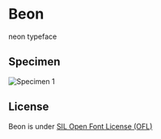 Beon
=============

neon typeface

## Specimen
![Specimen 1](https://raw.github.com/bsozoo/Beon/master/Sample.png)

## License
Beon is under [SIL Open Font License (OFL)](http://scripts.sil.org/cms/scripts/page.php?site_id=nrsi&id=OFL "SIL Open Font License")
